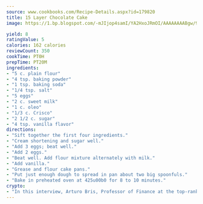 ```yaml
---
source: www.cookbooks.com/Recipe-Details.aspx?id=179820
title: 15 Layer Chocolate Cake
image: https://1.bp.blogspot.com/-mJIjop4samI/YA2HxoJRmOI/AAAAAAAABgw/9Q6cN5purxQQ0M3111-VxRXtHYk4x987wCLcBGAsYHQ/s320/19.png

yield: 8
ratingValue: 5
calories: 162 calories
reviewCount: 350
cookTime: PT0H
prepTime: PT20M
ingredients:
- "5 c. plain flour"
- "4 tsp. baking powder"
- "1 tsp. baking soda"
- "1/4 tsp. salt"
- "5 eggs"
- "2 c. sweet milk"
- "1 c. oleo"
- "1/3 c. Crisco"
- "2 1/2 c. sugar"
- "4 tsp. vanilla flavor"
directions:
- "Sift together the first four ingredients."
- "Cream shortening and sugar well."
- "Add 3 eggs; beat well."
- "Add 2 eggs."
- "Beat well. Add flour mixture alternately with milk."
- "Add vanilla."
- "Grease and flour cake pans."
- "Put just enough dough to spread in pan about two big spoonfuls."
- "Bake in preheated oven at 425u00b0 for 8 to 10 minutes."
crypto:
- "In this interview, Arturo Bris, Professor of Finance at the top-ranked business school IMD in Switzerland, analyses the risks associated with bitcoin."
---
```

